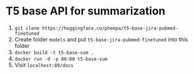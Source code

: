 # T5 base API for summarization

1. ``git clone https://huggingface.co/pheepa/t5-base-jira-pubmed-finetuned``
2. Create folder ``models`` and put ``t5-base-jira-pubmed-finetuned`` into this folder
3. ``docker build -t t5-base-sum .``
4. ``docker run -d -p 80:80 t5-base-sum``
5. Visit ``localhost:80/docs``

